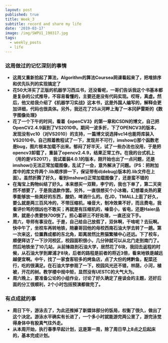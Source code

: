 ```yaml
---
layout: post
published: true
title: Week_3
subtitle: record and share my life
date: '2019-03-17'
image: /img/SWPU1_190317.jpg
tags:
  - weekly_posts
  - life
---
```


### 这周做过的记忆深刻的事情
- **这周又重新拾起了算法，Algorithm的算法Coursea网课看起来了，把堆排序和优先队列的实现搞定了**
- **花50大洋买了正版的机器学习西瓜书，还没看呢，一哥们告诉我这个书基本都是复杂的公式推导，不容易看懂的，主要还是没有代码实现。哎呀，真虚。然后，他又给我介绍了《机器学习实战》这本书，这是外国人编写的，解释会更加详细，代码也很具体。另外，我还花了25从河畔上淘了一本冈萨雷斯的《数字图像处理》**
-  **花了一个下午的时间，看着《openCV3》的第一章和CSDN的博文，自己把OpenCV2.4.9装到了VS2010中。期间一波多折，下了OPENCV3的版本，发现没有vc10（对VS2010）的支持，一篇博文说选择vc14也能将库装入VS2010中。自己照着教程试了一下，发现并不可行，imshow()那个函数老是bug，图片根本加载不出来。郁闷了好半天，试了一些办法也没用，于是把opencv3卸载了，重装了opencv2.4.9，结果正常工作。在我的台式机上（用的是VS2017），我试着装4.0.1的版本，刚开始也出了一点问题，还是imshow()无法正常加载图像，乱试了一会，意外解决了问题。（PS：把附加库中的库文件两个.lib顺序排一下，保证带有d(debug)版本的.lib文件在上面）。虽然折腾了好久，看到Imshow()正常加载图像了，还是蛮不错的**
-  **在淘宝上购物纠结了好久。本来想买一双鞋，李宁的，我也下单了，第二天突然不想要了，于是我退款作罢。另外，一直很想买个小冰箱，幻想着炎热的夏季能够放一些美好的东西，酸奶，啤酒什么的。在JD，TMALL上逛了好久，要么就是两三百风冷的，不带压缩机，噪音大，制冷效果不好，而且费电，我看评价骂的很凶也不敢买；再就是有压缩机的，噪音小，省电，还是Haier品牌，就是小贵要快700快了。担心着研三不好处理，一直还没下手。**
-  **周六，导师有事没在。于是，自己给自己放假了，双休啊，干啥呢？去玩啊。快中午了，坐校车再转地铁，陪豪哥回他的母校西南石油大学去转了一趟。第一次来这，位置靠成都的东北角，距离居然比熊猫繁殖中心还远。下了校车，顺便拜访了一下沙河校区，校园面积很小，几分钟就可以从北门走到南门了。然后地铁坐了10几站，从前锋路到石油大学，居然花了6块，我回去返程的时候，从石油大学到犀浦才8块，后者的路程是前者的将近3倍，看来地铁是越远越便宜啊。中午，找了一家食客较多的烤鱼店，点了大份的烤黔鱼，配菜还行，吃的很满足。在石油大学参观了一下，校园风光还不错，林荫，小河，植被，开花的树。教学楼中规中矩，显然没有UESTC的大气大为。**
-  **周六晚上，要准备公论的小组作业，讨论了好久确定了座谈会的主题，还好后面的分工很顺利，2个小时包括预演都做完了。**

### 有点成就的事
- **周日下午，游泳去了，为此还推掉了新媒体部分的饭局，权衡了很久，做出了这个决定。游泳水平确实有长进了，一个多小时就能游完两公里了，游完泳觉得身体中有股真气往外走。**
- **从本周开始，执行春季早起计划，这是第一周，除了周日早上8点之后起床的，基本完成计划。**

